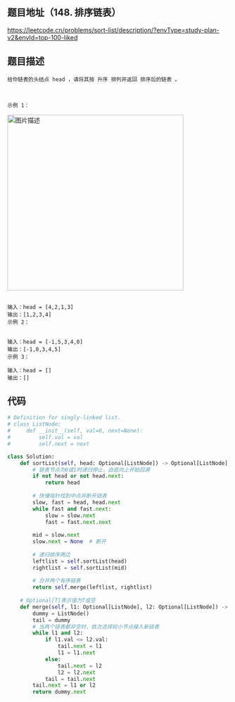 ## 题目地址（148. 排序链表）

https://leetcode.cn/problems/sort-list/description/?envType=study-plan-v2&envId=top-100-liked

## 题目描述

```
给你链表的头结点 head ，请将其按 升序 排列并返回 排序后的链表 。

 

示例 1：
```

<p>
  <img src="https://assets.leetcode.com/uploads/2020/09/14/sort_list_1.jpg" alt="图片描述" width="400">
</p>

```

输入：head = [4,2,1,3]
输出：[1,2,3,4]
示例 2：


输入：head = [-1,5,3,4,0]
输出：[-1,0,3,4,5]
示例 3：

输入：head = []
输出：[]
```


## 代码

```python
# Definition for singly-linked list.
# class ListNode:
#     def __init__(self, val=0, next=None):
#         self.val = val
#         self.next = next

class Solution:
    def sortList(self, head: Optional[ListNode]) -> Optional[ListNode]:
        # 链表节点为0或1时递归停止，自底向上开始回溯
        if not head or not head.next:
            return head
        
        # 快慢指针找到中点并断开链表
        slow, fast = head, head.next
        while fast and fast.next:
            slow = slow.next
            fast = fast.next.next
        
        mid = slow.next
        slow.next = None  # 断开
        
        # 递归排序两边
        leftlist = self.sortList(head)
        rightlist = self.sortList(mid)
        
        # 合并两个有序链表
        return self.merge(leftlist, rightlist)
    
    # Optional[T]表示值为T或空
    def merge(self, l1: Optional[ListNode], l2: Optional[ListNode]) -> Optional[ListNode]:
        dummy = ListNode()
        tail = dummy
        # 当两个链表都非空时，依次选择较小节点接入新链表
        while l1 and l2:
            if l1.val <= l2.val:
                tail.next = l1
                l1 = l1.next
            else:
                tail.next = l2
                l2 = l2.next
            tail = tail.next
        tail.next = l1 or l2
        return dummy.next
```
